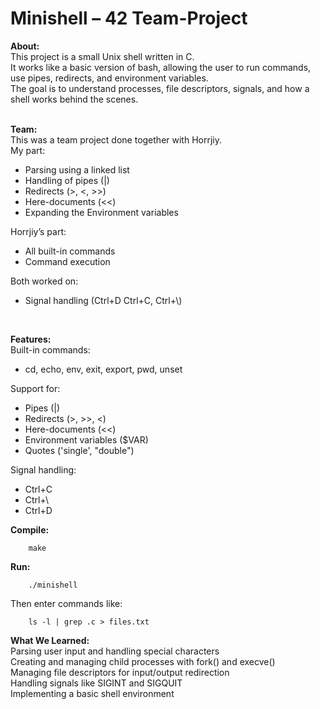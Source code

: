 # Minishell – 42 Team-Project
**About:**<br />
This project is a small Unix shell written in C.<br />
It works like a basic version of bash, allowing the user to run commands, use pipes, redirects, and environment variables.<br />
The goal is to understand processes, file descriptors, signals, and how a shell works behind the scenes.
<br/><br/>

**Team:**<br />
This was a team project done together with Horrjiy.<br />
My part:
- Parsing using a linked list<br />
- Handling of pipes (|)<br />
- Redirects (>, <, >>)<br />
- Here-documents (<<)<br />
- Expanding the Environment variables<br />

Horrjiy’s part:
- All built-in commands<br />
- Command execution<br />

Both worked on:
- Signal handling (Ctrl+D Ctrl+C, Ctrl+\\) <br />
<br />

**Features:**<br />
Built-in commands:<br />
- cd, echo, env, exit, export, pwd, unset<br />

Support for:
- Pipes (|)<br />
- Redirects (>, >>, <)<br />
- Here-documents (<<)<br />
- Environment variables ($VAR)<br />
- Quotes ('single', "double")<br />

Signal handling:
- Ctrl+C<br />
- Ctrl+\ <br />
- Ctrl+D<br />

**Compile:**

        make

**Run:**

        ./minishell

Then enter commands like:

        ls -l | grep .c > files.txt

**What We Learned:**<br />
    Parsing user input and handling special characters<br />
    Creating and managing child processes with fork() and execve()<br />
    Managing file descriptors for input/output redirection<br />
    Handling signals like SIGINT and SIGQUIT<br />
    Implementing a basic shell environment
